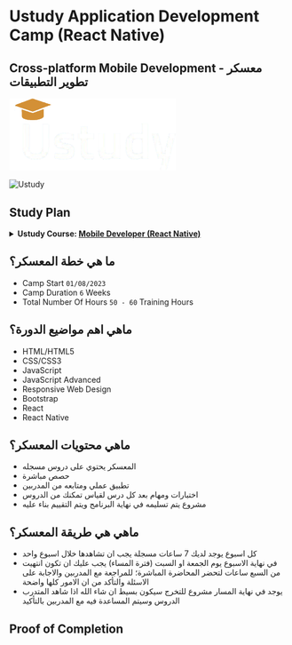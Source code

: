 # Ustudy Application Development Camp (React Native)


## Cross-platform Mobile Development - معسكر تطوير التطبيقات
<img src="./logo.png" style="width:300px;">

![Ustudy](https://raw.githubusercontent.com/x39OME/Ustudy-Camp/main/ustudy24.jpg)


## Study Plan
 <details>
<summary><b>Ustudy Course: </b><a href="https://ustudy24.com/course/1262"><b>Mobile Developer (React Native)</b></a></summary>

  * Week 1: [Introduction To Programming & Web]()
  * Week 2: [Introduction To HTML & CSS]()
  * Week 3: []()
  * Week 4: []()
  * Week 5: []()
  * Week 6: []()
</details>

 ## ما هي خطة المعسكر؟
- Camp Start `01/08/2023`
- Camp Duration `6` Weeks
- Total Number Of Hours `50 - 60` Training Hours




 ## ماهي اهم مواضيع الدورة؟
- HTML/HTML5
- CSS/CSS3
- JavaScript
- JavaScript Advanced
- Responsive Web Design
- Bootstrap
- React
- React Native



 ## ماهي محتويات المعسكر؟

- المعسكر يحتوي على دروس مسجله
- حصص مباشرة
- تطبيق عملي ومتابعه من المدربين
- اختبارات ومهام بعد كل درس لقياس تمكنك من الدروس 
- مشروع يتم تسليمه في نهاية البرنامج ويتم التقييم بناء عليه


## ماهي هي طريقة المعسكر؟

- كل اسبوع يوجد لديك 7 ساعات مسجلة يجب ان تشاهدها خلال اسبوع واحد
- في نهاية الاسبوع يوم الجمعة او السبت (فترة المساء) يجب عليك ان تكون انتهيت من السبع ساعات لتحضر المحاضرة المباشرة؛ للمراجعة مع المدربين والاجابة على الاسئلة والتأكد من ان الامور كلها واضحة
- يوجد في نهاية المسار مشروع للتخرج سيكون بسيط ان شاء الله اذا شاهد المتدرب الدروس وسيتم المساعدة فيه مع المدربين بالتأكيد 


## Proof of Completion

